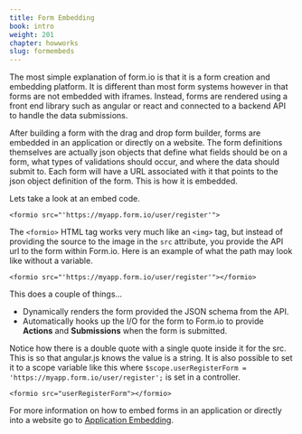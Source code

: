 ```yaml
---
title: Form Embedding
book: intro
weight: 201
chapter: howworks
slug: formembeds
---
```

The most simple explanation of form.io is that it is a form creation and embedding platform. It is different than most form systems however in that forms are not embedded with iframes. Instead, forms are rendered using a front end library such as angular or react and connected to a backend API to handle the data submissions. 

After building a form with the drag and drop form builder, forms are embedded in an application or directly on a website. The form definitions themselves are actually json objects that define what fields should be on a form, what types of validations should occur, and where the data should submit to. Each form will have a URL associated with it that points to the json object definition of the form. This is how it is embedded.

Lets take a look at an embed code.

```<formio src="'https://myapp.form.io/user/register'">```

The ```<formio>``` HTML tag works very much like an ```<img>``` tag, but instead of providing the source to the image in the ```src``` attribute, you provide the API url to the form within Form.io. Here is an example of what the path may look like without a variable.

```<formio src="'https://myapp.form.io/user/register'"></formio>```

This does a couple of things...

  - Dynamically renders the form provided the JSON schema from the API.
  - Automatically hooks up the I/O for the form to Form.io to provide **Actions** and **Submissions** when the form is submitted.
  
Notice how there is a double quote with a single quote inside it for the src. This is so that angular.js knows the value is a string. It is also possible to set it to a scope variable like this where ```$scope.userRegisterForm = 'https://myapp.form.io/user/register';``` is set in a controller.

```<formio src="userRegisterForm"></formio>```

For more information on how to embed forms in an application or directly into a website go to [Application Embedding](/embedding/).